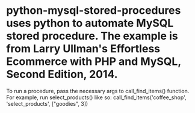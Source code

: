 # python-mysql-stored-procedures uses python to automate MySQL stored procedure. The example is from Larry Ullman's Effortless Ecommerce with PHP and MySQL, Second Edition, 2014.
To run a procedure, pass the necessary args to call_find_items() function. For example, run select_products() like so: call_find_items('coffee_shop', 'select_products', ["goodies", 3])
 
